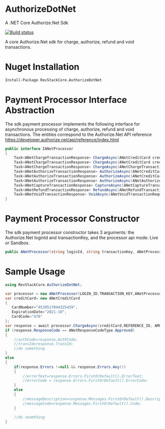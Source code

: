 # AuthorizeDotNet
A .NET Core Authorize.Net Sdk

[![Build status](https://ci.appveyor.com/api/projects/status/py61ohca5g3ffoeh?svg=true)](https://ci.appveyor.com/project/tachyon1337/authorizedotnet-tuwwq)

A core Authorize.Net sdk for charge, authorize, refund and void transactions.

# Nuget Installation

``` bash
Install-Package RevStackCore.AuthorizeDotNet

```

# Payment Processor Interface Abstraction

The sdk payment processor implements the following interface for asynchronous processing of charge, authorize, refund and void transactions. The entities 
correspond to the Authorize.Net API reference https://developer.authorize.net/api/reference/index.html

```cs
public interface IANetProcessor
{
    Task<ANetChargeTransactionResponse> ChargeAsync(ANetCreditCard creditCard, string refId, decimal amount);
    Task<ANetChargeTransactionResponse> ChargeAsync(ANetCreditCard creditCard, ANetBillTo billing, string refId,  decimal amount);
    Task<ANetChargeTransactionResponse> ChargeAsync(ANetChargeTransactionRequest request, string refId);
    Task<ANetAuthorizeTransactionResponse> AuthorizeAsync(ANetCreditCard creditCard, string refId, decimal amount);
    Task<ANetAuthorizeTransactionResponse> AuthorizeAsync(ANetCreditCard creditCard, ANetBillTo billing, string refId, decimal amount);
    Task<ANetAuthorizeTransactionResponse> AuthorizeAsync(ANetAuthorizeTransactionRequest request, string refId);
    Task<ANetCaptureTransactionResponse> CaptureAsync(ANetCaptureTransactionRequest request, string refId);
    Task<ANetRefundTransactionResponse> RefundAsync(ANetRefundTransactionRequest request, string refId);
    Task<ANetVoidTransactionResponse> VoidAsync(ANetVoidTransactionRequest request, string refId);
}

```

# Payment Processor Constructor

The sdk payment processor constructor takes 3 arguments: the Authorize.Net loginId and transactionKey, and the processor api mode: Live or Sandbox.

```cs
public ANetProcessor(string loginId, string transactionKey, ANetProcessorModeType mode)

```

# Sample Usage

```cs
using RevStackCore.AuthorizeDotNet;

var processor = new ANetProcessor(LOGIN_ID,TRANSACTION_KEY,ANetProcessorModeType.Sandbox);
var creditCard= new ANetCreditCard
{
   CardNumber="4539517044325459",
   ExpirationDate="2021-10",
   CardCode="478"
};
var response = await processor.ChargeAsync(creditCard,REFERENCE_ID, AMOUNT);
if (response.ResponseCode == ANetResponseCodeType.Approved)
{
    //authCode=response.AuthCode;
    //transId=response.TransId;
    //do something
}
else
{
    if(response.Errors !=null && response.Errors.Any())
    {
        //errorText=response.Errors.FirstOrDefault().ErrorText;
        //errorCode = response.Errors.FirstOrDefault().ErrorCode;
    }
    else
    {
        //messageDescription=response.Messages.FirstOrDefault().Description;
        //messageCode=response.Messages.FirstOrDefault().Code;
    }
    
    //do seomthing
}

```